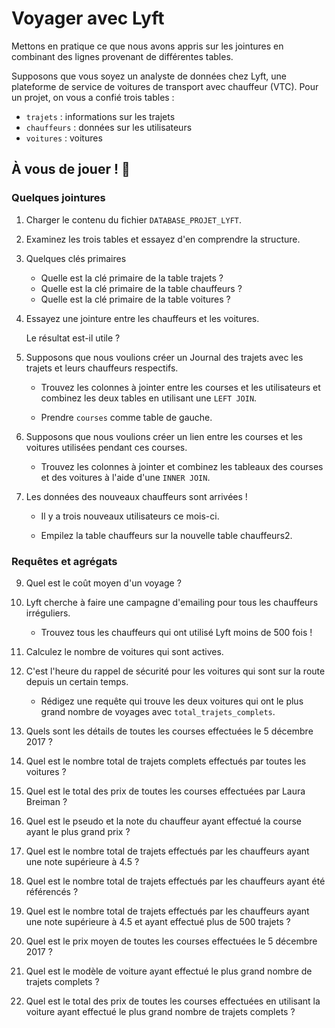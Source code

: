 # Voyager avec  Lyft

Mettons en pratique ce que nous avons appris sur les jointures en combinant des lignes provenant de différentes tables.

Supposons que vous soyez un analyste de données chez Lyft, une plateforme de service de voitures de transport avec chauffeur (VTC). Pour un projet, on vous a confié trois tables :

- `trajets` : informations sur les trajets
- `chauffeurs` : données sur les utilisateurs
- `voitures` : voitures 


## À vous de jouer ! 🤠

### Quelques jointures

1. Charger le contenu du fichier `DATABASE_PROJET_LYFT`.


2. Examinez les trois tables et essayez d'en comprendre la structure.


3. Quelques clés primaires
	- Quelle est la clé primaire de la table trajets ?
	- Quelle est la clé primaire de la table chauffeurs ?
	- Quelle est la clé primaire de la table voitures ?



4. Essayez une  jointure entre les chauffeurs et les voitures.

	Le résultat est-il utile ?



5. Supposons que nous voulions créer un Journal des trajets avec les trajets et leurs chauffeurs respectifs.

   - Trouvez les colonnes à jointer entre les courses et les utilisateurs et combinez les deux tables en utilisant une `LEFT JOIN`.

   - Prendre `courses` comme table de gauche.


6. Supposons que nous voulions créer un lien entre les courses et les voitures utilisées pendant ces courses.

	- Trouvez les colonnes à jointer et combinez les tableaux des courses et des voitures à l'aide d'une `INNER JOIN`.

7. Les données des nouveaux chauffeurs sont arrivées !

	- Il y a trois nouveaux utilisateurs ce mois-ci.

	- Empilez la table chauffeurs sur la nouvelle table chauffeurs2.


###  Requêtes et agrégats


9. Quel est le coût moyen d'un voyage ?


10. Lyft cherche à faire une campagne d'emailing pour tous les chauffeurs irréguliers.

	- Trouvez tous les chauffeurs qui ont utilisé Lyft moins de 500 fois !

11. Calculez le nombre de voitures qui sont actives.



12. C'est l'heure du rappel de sécurité pour les voitures qui sont sur la route depuis un certain temps.

	- Rédigez une requête qui trouve les deux voitures qui ont le plus grand nombre de voyages avec `total_trajets_complets`.


13. Quels sont les détails de toutes les courses effectuées le 5 décembre 2017 ?


14. Quel est le nombre total de trajets complets effectués par toutes les voitures ?


15. Quel est le total des prix de toutes les courses effectuées par Laura Breiman ?


16. Quel est le pseudo et la note du chauffeur ayant effectué la course ayant le plus grand prix ?


17. Quel est le nombre total de trajets effectués par les chauffeurs ayant une note supérieure à 4.5 ?


18. Quel est le nombre total de trajets effectués par les chauffeurs ayant été référencés ?


19. Quel est le nombre total de trajets effectués par les chauffeurs ayant une note supérieure à 4.5 et ayant effectué plus de 500 trajets ?


20. Quel est le prix moyen de toutes les courses effectuées le 5 décembre 2017 ?


21. Quel est le modèle de voiture ayant effectué le plus grand nombre de trajets complets ?


22. Quel est le total des prix de toutes les courses effectuées en utilisant la voiture ayant effectué le plus grand nombre de trajets complets ?

